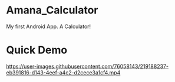 # Amana_Calculator

My first Android App. A Calculator!




# Quick Demo
https://user-images.githubusercontent.com/76058143/219188237-eb391816-d143-4eef-a4c2-d2cece3a1cf4.mp4

